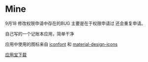 # Mine

9月18 修改权限申请中存在的BUG 主要是在于权限申请过 还会重复申请。

自己写的一个记账本应用，简单干净

应用中使用的图标来自 [iconfont](http://iconfont.cn/) 和 [material-design-icons](https://github.com/google/material-design-icons)

[应用宝下载](http://sj.qq.com/myapp/detail.htm?apkName=com.coderpage.mine)
